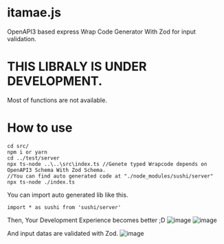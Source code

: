 # itamae.js
OpenAPI3 based express Wrap Code Generator With Zod for input validation.


# THIS LIBRALY IS UNDER DEVELOPMENT.
Most of functions are not available.

# How to use

```
cd src/
npm i or yarn
cd ../test/server
npx ts-node ..\..\src\index.ts //Genete typed Wrapcode depends on OpenAPI3 Schema With Zod Schema.
//You can find auto generated code at "./node_modules/sushi/server"
npx ts-node ./index.ts
```

You can import auto generated lib like this.
```
import * as sushi from 'sushi/server'
```
Then, Your Development Experience becomes better ;D
![image](https://user-images.githubusercontent.com/105862245/169307220-d07e3ac3-2df7-40aa-bf05-df7af176a288.png)
![image](https://user-images.githubusercontent.com/105862245/169307384-96a5dc77-fabe-4161-947e-005891283392.png)

And input datas are validated with Zod.
![image](https://user-images.githubusercontent.com/105862245/169307978-9d862466-f13c-408e-9c85-c2813644c264.png)

